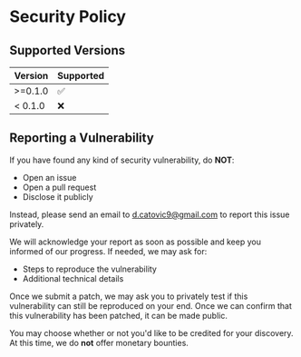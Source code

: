 # Security Policy

## Supported Versions

| Version | Supported          |
| ------- | ------------------ |
| >=0.1.0   | :white_check_mark: |
| < 0.1.0  | :x:                |

## Reporting a Vulnerability

If you have found any kind of security vulnerability, do **NOT**:

- Open an issue
- Open a pull request
- Disclose it publicly

Instead, please send an email to <d.catovic9@gmail.com> to report this issue privately.

We will acknowledge your report as soon as possible and keep you informed of our progress. If needed, we may ask for:

- Steps to reproduce the vulnerability
- Additional technical details

Once we submit a patch, we may ask you to privately test if this vulnerability can still be reproduced on your end. Once we can confirm that this vulnerability has been patched, it can be made public.

You may choose whether or not you'd like to be credited for your discovery. At this time, we do **not** offer monetary bounties.
